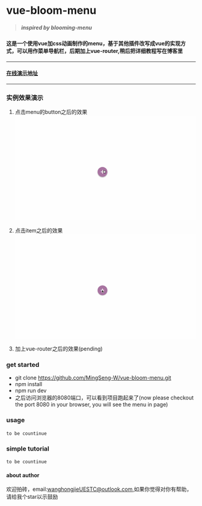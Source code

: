 # vue-bloom-menu
> ##### inspired by blooming-menu

#### 这是一个使用vue加css动画制作的menu，基于其他插件改写成vue的实现方式，可以用作菜单导航栏，后期加上vue-router,稍后把详细教程写在博客里
-----
#### [在线演示地址](https://mingseng-w.github.io/vue-bloom-menu/)
----

### 实例效果演示

 1. 点击menu的button之后的效果
![菜单menu点击演示](./doc/img/menu.gif)

 2. 点击item之后的效果
![点击item之后的效果](./doc/img/item.gif)

 3. 加上vue-router之后的效果(pending)

### get started
* 	git clone https://github.com/MingSeng-W/vue-bloom-menu.git
*  npm install
*  npm run dev
*  之后访问浏览器的8080端口，可以看到项目跑起来了(now please checkout the port 8080 in your browser, you will see the menu in page)

### usage
	to be countinue
### simple tutorial
	to be countinue
#### about author
欢迎拍砖，email:wanghongjieUESTC@outlook.com,如果你觉得对你有帮助，请给我个star以示鼓励





